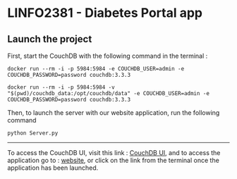 # LINFO2381 - Diabetes Portal app

## Launch the project 
First, start the CouchDB with the following command in the terminal : 

`docker run --rm -i -p 5984:5984 -e COUCHDB_USER=admin -e COUCHDB_PASSWORD=password couchdb:3.3.3`

`docker run --rm -i -p 5984:5984 -v "$(pwd)/couchdb_data:/opt/couchdb/data" -e COUCHDB_USER=admin -e COUCHDB_PASSWORD=password couchdb:3.3.3`

Then, to launch the server with our website application, run the following command 

`python Server.py`

---
To access the CouchDB UI, visit this link : [CouchDB UI](http://localhost:5984/_utils/), and to access the application go to : [website](http://127.0.0.1:5000), or click on the link from the terminal once the application has been launched.

